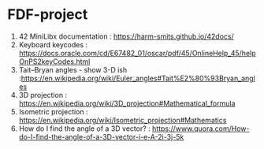 # FDF-project
1. 42 MiniLibx documentation : https://harm-smits.github.io/42docs/
2. Keyboard keycodes : https://docs.oracle.com/cd/E67482_01/oscar/pdf/45/OnlineHelp_45/helpOnPS2keyCodes.html
3. Tait–Bryan angles - show 3-D ish :https://en.wikipedia.org/wiki/Euler_angles#Tait%E2%80%93Bryan_angles
4. 3D projection : https://en.wikipedia.org/wiki/3D_projection#Mathematical_formula
5. Isometric projection : https://en.wikipedia.org/wiki/Isometric_projection#Mathematics
6. How do I find the angle of a 3D vector? : https://www.quora.com/How-do-I-find-the-angle-of-a-3D-vector-i-e-A-2i-3j-5k
